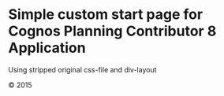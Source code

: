# Simple custom start page for Cognos Planning Contributor 8 Application

Using stripped original css-file and div-layout

&copy; 2015
